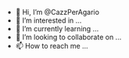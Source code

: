 - 👋 Hi, I’m @CazzPerAgario
- 👀 I’m interested in ...
- 🌱 I’m currently learning ...
- 💞️ I’m looking to collaborate on ...
- 📫 How to reach me ...

<!---
CazzPerAgario/CazzPerAgario is a ✨ special ✨ repository because its `README.md` (this file) appears on your GitHub profile.
You can click the Preview link to take a look at your changes.
--->

